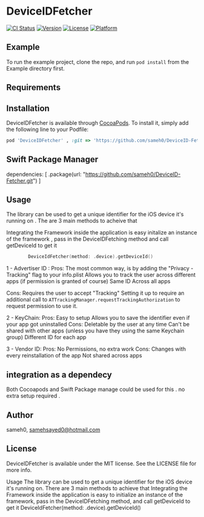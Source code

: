 # DeviceIDFetcher

[![CI Status](https://img.shields.io/travis/sameh0/DeviceIDFetcher.svg?style=flat)](https://travis-ci.org/sameh0/DeviceIDFetcher)
[![Version](https://img.shields.io/cocoapods/v/DeviceIDFetcher.svg?style=flat)](https://cocoapods.org/pods/DeviceIDFetcher)
[![License](https://img.shields.io/cocoapods/l/DeviceIDFetcher.svg?style=flat)](https://cocoapods.org/pods/DeviceIDFetcher)
[![Platform](https://img.shields.io/cocoapods/p/DeviceIDFetcher.svg?style=flat)](https://cocoapods.org/pods/DeviceIDFetcher)

## Example
To run the example project, clone the repo, and run `pod install` from the Example directory first.

## Requirements

## Installation

DeviceIDFetcher is available through [CocoaPods](https://cocoapods.org). To install
it, simply add the following line to your Podfile:

```ruby
pod 'DeviceIDFetcher' , :git => 'https://github.com/sameh0/DeviceID-Fetcher.git' , :branch => 'main'
```
## Swift Package Manager
dependencies: [
    .package(url: "https://github.com/sameh0/DeviceID-Fetcher.git")
]

## Usage
The library can be used to get a unique identifier for the iOS device it's running on .
The are 3 main methods to acheive that 

Integrating the Framework inside the application is easy 
initalize an instance of the framework , pass in the DeviceIDFetching method and call getDeviceId to get it  
```swift
        DeviceIdFetcher(method: .device).getDeviceId() 
```

1 - Advertiser ID : 
Pros: The most common way, is by adding the "Privacy - Tracking" flag to your info.plist 
Allows you to track the user across different apps (if permission is granted of course) 
Same ID Across all apps

Cons: Requires the user to accept "Tracking" Setting it up to require an additional call to
    ```ATTrackingManager.requestTrackingAuthorization```
to request permission to use it.

2 - KeyChain: 
Pros: 
Easy to setup Allows you to save the identifier even if your app got uninstalled
Cons: 
Deletable by the user at any time Can't be shared with other apps (unless you have they using the same Keychain group) 
Different ID for each app

3 - Vendor ID: 
Pros: No Permissions, no extra work
Cons: Changes with every reinstallation of the app Not shared across apps


## integration as a dependecy 
Both Cocoapods and Swift Package manage could be used for this . no extra setup required .

## Author

sameh0, samehsayed0@hotmail.com

## License

DeviceIDFetcher is available under the MIT license. See the LICENSE file for more info.


Usage
The library can be used to get a unique identifier for the iOS device it's running on. There are 3 main methods to achieve that
Integrating the Framework inside the application is easy to initialize an instance of the framework, pass in the DeviceIDFetching method, and call getDeviceId to get it
        DeviceIdFetcher(method: .device).getDeviceId() 

